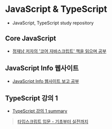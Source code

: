 # JavaScript & TypeScript
- JavaScript, TypeScript study repository

## Core JavaScript
- [정재남 저자의 '코어 자바스크립트' 책을 읽으며 공부](https://github.com/YeomJaeSeon/JavaScript-TypeScript/tree/main/CoreJavaScript)

## JavaScript Info 웹사이트
- [JavaScript Info 웹사이트 보고 공부](https://github.com/YeomJaeSeon/JavaScript-TypeScript/tree/main/JavaScriptInfo)

## TypeScript 강의 1
- [TypeScript 강의 1 summary](https://github.com/YeomJaeSeon/JavaScript-TypeScript/tree/main/typescript/typescript-inflearn-1/summary)

> [타입스크립트 입문 - 기초부터 실전까지](https://www.inflearn.com/course/%ED%83%80%EC%9E%85%EC%8A%A4%ED%81%AC%EB%A6%BD%ED%8A%B8-%EC%9E%85%EB%AC%B8/dashboard)
